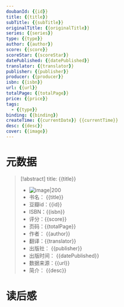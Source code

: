 ```yaml
---
doubanId: {{id}}
title: {{title}}
subTitle: {{subTitle}}
originalTitle: {{originalTitle}}
series: {{series}}
type: {{type}}
author: {{author}}
score: {{score}}
scoreStar: {{scoreStar}}
datePublished: {{datePublished}}
translator: {{translator}}
publisher: {{publisher}}
producer: {{producer}}
isbn: {{isbn}}
url: {{url}}
totalPage: {{totalPage}}
price: {{price}}
tags:  
  - {{type}}
binding: {{binding}}
createTime: {{currentDate}} {{currentTime}}
desc: {{desc}}
cover: {{image}}
---
```

# 元数据

> [!abstract] title: {{title}}  
> - ![image|200]({{image}})
> - 书名： {{title}}
> - 豆瓣id：{{id}}
> - ISBN：{{isbn}}
> - 评分：{{score}}
> - 页码：{{totalPage}}
> - 作者： {{author}}
> - 翻译：{{translator}}
> - 出版社： {{publisher}}
> - 出版时间： {{datePublished}}
> - 数据来源：{{url}}
> - 简介： {{desc}}


# 读后感







